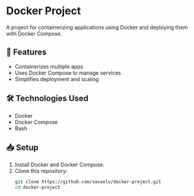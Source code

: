 # Docker Project

A project for containerizing applications using Docker and deploying them with Docker Compose.

## 📌 Features

- Containerizes multiple apps
- Uses Docker Compose to manage services
- Simplifies deployment and scaling

## 🛠️ Technologies Used

- Docker
- Docker Compose
- Bash

## 📥 Setup

1. Install Docker and Docker Compose.
2. Clone this repository:
   ```bash
   git clone https://github.com/sasaolu/docker-project.git
   cd docker-project
